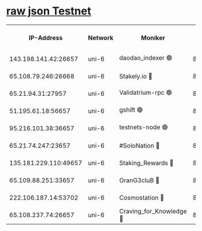 [raw json Testnet](https://rpc-check.junot.stavr.tech/junot/rpc-junot-result.json)
=


<table><tr><th>IP-Address</th><th>Network</th><th>Moniker</th><th>Latest Block Height</th><th>Earliest Block Height</th><th>Catching Up</th><th>Tx Index</th><th>Voting Power</th><th>Scan Time</th></tr><tr><td>143.198.141.42:26657</td><td>uni-6</td><td>daodao_indexer 🟢</td><td>8803130</td><td>1</td><td>False</td><td>off</td><td>0</td><td>2024-03-12T09:11:30.331878293UTC</td></tr><tr><td>65.108.79.246:26668</td><td>uni-6</td><td>Stakely.io 🔴</td><td>8803124</td><td>1570872</td><td>False</td><td>on</td><td>11</td><td>2024-03-12T09:11:16.411928891UTC</td></tr><tr><td>65.21.94.31:27957</td><td>uni-6</td><td>Validatrium-rpc 🟢</td><td>8803123</td><td>2943363</td><td>False</td><td>on</td><td>0</td><td>2024-03-12T09:11:12.049765416UTC</td></tr><tr><td>51.195.61.18:56657</td><td>uni-6</td><td>gshift 🟢</td><td>8559900</td><td>7691417</td><td>False</td><td>on</td><td>0</td><td>2024-03-12T09:10:58.190917375UTC</td></tr><tr><td>95.216.101.38:36657</td><td>uni-6</td><td>testnets-node 🟢</td><td>8803125</td><td>8116304</td><td>False</td><td>on</td><td>0</td><td>2024-03-12T09:11:18.762272643UTC</td></tr><tr><td>65.21.74.247:23657</td><td>uni-6</td><td>#SoloNation 🔴</td><td>8803129</td><td>8237483</td><td>False</td><td>on</td><td>112</td><td>2024-03-12T09:11:29.516937288UTC</td></tr><tr><td>135.181.229.110:49657</td><td>uni-6</td><td>Staking_Rewards 🔴</td><td>8803132</td><td>8388763</td><td>False</td><td>on</td><td>1008</td><td>2024-03-12T09:11:37.085085278UTC</td></tr><tr><td>65.109.88.251:33657</td><td>uni-6</td><td>OranG3cluB 🔴</td><td>8803131</td><td>8418953</td><td>False</td><td>on</td><td>11</td><td>2024-03-12T09:11:34.745655603UTC</td></tr><tr><td>222.106.187.14:53702</td><td>uni-6</td><td>Cosmostation 🔴</td><td>8803121</td><td>8759614</td><td>False</td><td>on</td><td>109003</td><td>2024-03-12T09:11:09.728053370UTC</td></tr><tr><td>65.108.237.74:26657</td><td>uni-6</td><td>Craving_for_Knowledge 🔴</td><td>8803128</td><td>8791064</td><td>False</td><td>on</td><td>9004</td><td>2024-03-12T09:11:27.187420790UTC</td></tr></table>